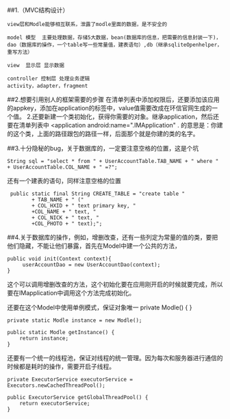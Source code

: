 ##1.（MVC结构设计） 

    view层和Modle能够相互联系，泄露了modle里面的数据，是不安全的

    model 模型  主要处理数据，存储5大数据，bean(数据库的信息，把需要的信息封装一下)，dao（数据库的操作，一个table写一些常量值，建表语句）,db（继承sqliteOpenhelper，重写方法）

    view  显示层 显示数据
   
    controller 控制层 处理业务逻辑 
    activity，adapter，fragment


##2.想要引用别人的框架需要的步骤
    在清单列表中添加权限后，还要添加该应用的appkey，添加在application的标签中，value值需要改成在环信官网生成的一个值。
    2.还要新建一个类初始化，获得你需要的对象。继承application，然后还要在清单列表中
     <application
        android:name=".IMApplication"
     . 的意思是：你建的这个类，上面的路径跟包的路径一样，后面那个就是你建的类的名字。

##3.十分隐秘的bug，关于数据库的，一定要注意空格的位置，这是个坑
   
    String sql = "select * from " + UserAccountTable.TAB_NAME + " where " + UserAccountTable.COL_NAME + " =?";

还有一个建表的语句，同样注意空格的位置


     public static final String CREATE_TABLE = "create table "
            + TAB_NAME + " ("
            + COL_HXID + " text primary key, "
            +COL_NAME + " text, "
            + COL_NICK + " text, "
            +COL_PHOTO + " text);";

##4.关于数据库的操作，例如，增删改查，还有一些列定为常量的值的类，要把他们隐藏，不能让他们暴露，首先在Model中建一个公共的方法，

    public void init(Context context){
         userAccountDao = new UserAccountDao(context);
    }
这个可以调用增删改查的方法，这个初始化要在应用刚开启的时候就要完成，所以要在IMapplication中调用这个方法完成初始化。

还要在这个Model中使用单例模式，保证对象唯一
    private Modle() {
    }

    private static Modle instance = new Modle();

    public static Modle getInstance() {
        return instance;
    }
还要有一个统一的线程池，保证对线程的统一管理。因为每次和服务器进行通信的时候都是耗时的操作，需要开启子线程。

    private ExecutorService executorService = Executors.newCachedThreadPool();

    public ExecutorService getGlobalThreadPool() {
        return executorService;
    }
